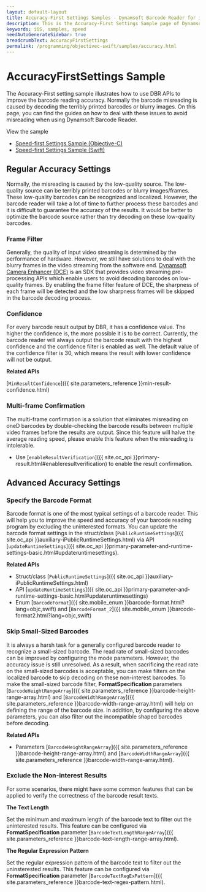 ```yaml
---
layout: default-layout
title: Accuracy-First Settings Samples - Dynamsoft Barcode Reader for iOS
description: This is the Accuracy-First Settings Sample page of Dynamsoft Barcode Reader for iOS SDK.
keywords: iOS, samples, speed
needAutoGenerateSidebar: true
breadcrumbText: AccuracyFirstSettings
permalink: /programming/objectivec-swift/samples/accuracy.html
---
```


# AccuracyFirstSettings Sample

The Accuracy-First setting sample illustrates how to use DBR APIs to improve the barcode reading accuracy. Normally the barcode misreading is caused by decoding the terribly printed barcodes or blurry images. On this page, you can find the guides on how to deal with these issues to avoid misreading when using Dynamsoft Barcode Reader.

View the sample

- <a href="https://github.com/Dynamsoft/barcode-reader-mobile-samples/tree/v8.8.0/ios/Objective-C/Performance/AccuracyFirstSettingsObjC/" target="_blank">Speed-first Settings Sample (Objective-C)</a>
- <a href="https://github.com/Dynamsoft/barcode-reader-mobile-samples/tree/v8.8.0/ios/Swift/Performance/AccuracyFirstSettingsSwift/" target="_blank">Speed-first Settings Sample (Swift)</a>

## Regular Accuracy Settings

Normally, the misreading is caused by the low-quality source. The low-quality source can be terribly printed barcodes or blurry images/frames. These low-quality barcodes can be recognized and localized. However, the barcode reader will take a lot of time to further process these barcodes and it is difficult to guarantee the accuracy of the results. It would be better to optimize the barcode source rather than try decoding on these low-quality barcodes.

### Frame Filter

Generally, the quality of input video streaming is determined by the performance of hardware. However, we still have solutions to deal with the blurry frames in the video streaming from the software end. <a href="https://www.dynamsoft.com/camera-enhancer/docs/mobile/programming/ios/" target="_blank">Dynamsoft Camera Enhancer (DCE)</a> is an SDK that provides video streaming pre-processing APIs which enable users to avoid decoding barcodes on low-quality frames. By enabling the frame filter feature of DCE, the sharpness of each frame will be detected and the low sharpness frames will be skipped in the barcode decoding process.

### Confidence

For every barcode result output by DBR, it has a confidence value. The higher the confidence is, the more possible it is to be correct. Currently, the barcode reader will always output the barcode result with the highest confidence and the confidence filter is enabled as well. The default value of the confidence filter is 30, which means the result with lower confidence will not be output.

**Related APIs**

[`MinResultConfidence`]({{ site.parameters_reference }}min-result-confidence.html)

### Multi-frame Confirmation

The multi-frame confirmation is a solution that eliminates misreading on oneD barcodes by double-checking the barcode results between multiple video frames before the results are output. Since this feature will halve the average reading speed, please enable this feature when the misreading is intolerable.

- Use [`enableResultVerification`]({{ site.oc_api }}primary-result.html#enableresultverification) to enable the result confirmation.

## Advanced Accuracy Settings

### Specify the Barcode Format

Barcode format is one of the most typical settings of a barcode reader. This will help you to improve the speed and accuracy of your barcode reading program by excluding the uninterested formats. You can update the barcode format settings in the struct/class [`PublicRuntimeSettings`]({{ site.oc_api }}auxiliary-iPublicRuntimeSettings.html) via API [`updateRuntimeSettings`]({{ site.oc_api }}primary-parameter-and-runtime-settings-basic.html#updateruntimesettings).

**Related APIs**

- Struct/class [`PublicRuntimeSettings`]({{ site.oc_api }}auxiliary-iPublicRuntimeSettings.html)
- API [`updateRuntimeSettings`]({{ site.oc_api }}primary-parameter-and-runtime-settings-basic.html#updateruntimesettings)
- Enum [`BarcodeFormat`]({{ site.mobile_enum }}barcode-format.html?lang=objc,swift) and [`BarcodeFormat_2`]({{ site.mobile_enum }}barcode-format2.html?lang=objc,swift)

### Skip Small-Sized Barcodes

It is always a harsh task for a generally configured barcode reader to recognize a small-sized barcode. The read rate of small-sized barcodes can be improved by configuring the mode parameters. However, the accuracy issue is still unresolved. As a result, when sacrificing the read rate on the small-sized barcodes is acceptable, you can make filters on the localized barcode to skip decoding on these non-interest barcodes. To make the small-sized barcode filter, **FormatSpecification** parameters [`BarcodeHeightRangeArray`]({{ site.parameters_reference }}barcode-height-range-array.html) and [`BarcodeWidthRangeArray`]({{ site.parameters_reference }}barcode-width-range-array.html) will help on defining the range of the barcode size. In addition, by configuring the above parameters, you can also filter out the incompatible shaped barcodes before decoding.

**Related APIs**

- Parameters [`BarcodeHeightRangeArray`]({{ site.parameters_reference }}barcode-height-range-array.html) and [`BarcodeWidthRangeArray`]({{ site.parameters_reference }}barcode-width-range-array.html).

### Exclude the Non-interest Results

For some scenarios, there might have some common features that can be applied to verify the correctness of the barcode result texts.

**The Text Length**

Set the minimum and maximum length of the barcode text to filter out the uninterested results. This feature can be configured via **FormatSpecification** parameter [`BarcodeTextLengthRangeArray`]({{ site.parameters_reference }}barcode-text-length-range-array.html).

**The Regular Expression Pattern**

Set the regular expression pattern of the barcode text to filter out the uninsterested results. This feature can be configured via **FormatSpecification** parameter [`BarcodeTextRegExPattern`]({{ site.parameters_reference }}barcode-text-regex-pattern.html).
